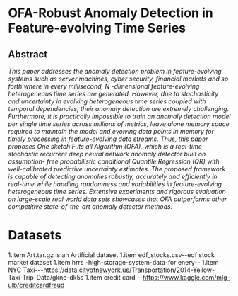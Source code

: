 # OFA-Robust Anomaly Detection in Feature-evolving Time Series 

## Abstract
_This paper addresses the anomaly detection problem in feature-evolving systems
such as server machines, cyber security, financial markets and so forth where
in every millisecond, N -dimensional feature-evolving heterogeneous time series
are generated.
However, due to stochasticity and uncertainty in evolving
heterogeneous time series coupled with temporal dependencies, their anomaly
detection are extremely challenging. Furthermore, it is practically impossible to
train an anomaly detection model per single time series across millions of metrics,
leave alone memory space required to maintain the model and evolving data
points in memory for timely processing in feature-evolving data streams. Thus,
this paper proposes One sketch F its all Algorithm (OFA), which is a real-time
stochastic recurrent deep neural network anomaly detector built on assumption-
free probabilistic conditional Quantile Regression (QR) with well-calibrated predictive
uncertainty estimates. The proposed framework is capable of detecting anomalies
robustly, accurately and efficiently in real-time while handling randomness and
variabilities in feature-evolving heterogeneous time series. Extensive experiments
and rigorous evaluation on large-scale real world data sets showcases that
OFA outperforms other competitive state-of-the-art anomaly detector methods._

# Datasets
1.item Art.tar.gz is an Artificial dataset
1.item edf_stocks.csv--edf stock market dataset
1.item hrrs -high-storage-system-data-for enery--
1.item NYC Taxi---https://data.cityofnewyork.us/Transportation/2014-Yellow-
Taxi-Trip-Data/gkne-dk5s
1.item credit card --https://www.kaggle.com/mlg-ulb/creditcardfraud
